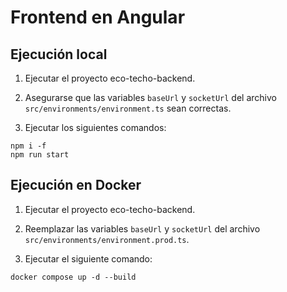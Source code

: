 # Frontend en Angular

## Ejecución local

1. Ejecutar el proyecto eco-techo-backend.

2. Asegurarse que las variables `baseUrl` y `socketUrl` del archivo `src/environments/environment.ts` sean correctas.

3. Ejecutar los siguientes comandos:

```
npm i -f
npm run start
```

## Ejecución en Docker

1. Ejecutar el proyecto eco-techo-backend.

2. Reemplazar las variables `baseUrl` y `socketUrl` del archivo `src/environments/environment.prod.ts`.

3. Ejecutar el siguiente comando:

```
docker compose up -d --build
```
